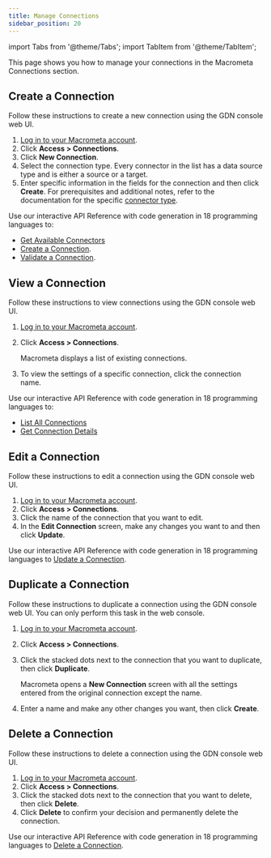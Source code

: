 ```yaml
---
title: Manage Connections
sidebar_position: 20
---
```

import Tabs from '@theme/Tabs';
import TabItem from '@theme/TabItem';

This page shows you how to manage your connections in the Macrometa Connections section.

## Create a Connection

<Tabs groupId="operating-systems">
<TabItem value="console" label="Web Console">

Follow these instructions to create a new connection using the GDN console web UI.

1. [Log in to your Macrometa account](https://auth-play.macrometa.io/).
2. Click **Access > Connections**.
3. Click **New Connection**.
4. Select the connection type. Every connector in the list has a data source type and is either a source or a target.
5. Enter specific information in the fields for the connection and then click **Create**. For prerequisites and additional notes, refer to the documentation for the specific [connector type](./connector-types/).

</TabItem>
<TabItem value="api" label="REST API">

Use our interactive API Reference with code generation in 18 programming languages to:

- [Get Available Connectors](https://www.macrometa.com/docs/api#/operations/getConnectors)
- [Create a Connection](https://www.macrometa.com/docs/api#/operations/createConnection).
- [Validate a Connection](https://www.macrometa.com/docs/api#/operations/validateConnection).

</TabItem>
</Tabs>

## View a Connection

<Tabs groupId="operating-systems">
<TabItem value="console" label="Web Console">

Follow these instructions to view connections using the GDN console web UI.

1. [Log in to your Macrometa account](https://auth-play.macrometa.io/).
2. Click **Access > Connections**.

   Macrometa displays a list of existing connections.

3. To view the settings of a specific connection, click the connection name.

</TabItem>
<TabItem value="api" label="REST API">

Use our interactive API Reference with code generation in 18 programming languages to:

- [List All Connections](https://www.macrometa.com/docs/api#/operations/getConnections)
- [Get Connection Details](https://www.macrometa.com/docs/api#/operations/getConnection)

</TabItem>
</Tabs>

## Edit a Connection

<Tabs groupId="operating-systems">
<TabItem value="console" label="Web Console">

Follow these instructions to edit a connection using the GDN console web UI.

1. [Log in to your Macrometa account](https://auth-play.macrometa.io/).
2. Click **Access > Connections**.
3. Click the name of the connection that you want to edit.
4. In the **Edit Connection** screen, make any changes you want to and then click **Update**.

</TabItem>
<TabItem value="api" label="REST API">

Use our interactive API Reference with code generation in 18 programming languages to [Update a Connection](https://www.macrometa.com/docs/api#/operations/updateConnection).

</TabItem>
</Tabs>

## Duplicate a Connection

Follow these instructions to duplicate a connection using the GDN console web UI. You can only perform this task in the web console.

1. [Log in to your Macrometa account](https://auth-play.macrometa.io/).
2. Click **Access > Connections**.
3. Click the stacked dots next to the connection that you want to duplicate, then click **Duplicate**.

   Macrometa opens a **New Connection** screen with all the settings entered from the original connection except the name.

4. Enter a name and make any other changes you want, then click **Create**.

## Delete a Connection

<Tabs groupId="operating-systems">
<TabItem value="console" label="Web Console">

Follow these instructions to delete a connection using the GDN console web UI.

1. [Log in to your Macrometa account](https://auth-play.macrometa.io/).
2. Click **Access > Connections**.
3. Click the stacked dots next to the connection that you want to delete, then click **Delete**.
4. Click **Delete** to confirm your decision and permanently delete the connection.

</TabItem>
<TabItem value="api" label="REST API">

Use our interactive API Reference with code generation in 18 programming languages to [Delete a Connection](https://www.macrometa.com/docs/api#/operations/deleteConnection).

</TabItem>
</Tabs>
